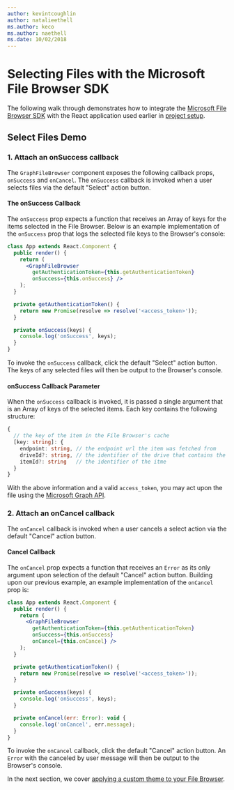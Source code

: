 ```yaml
---
author: kevintcoughlin
author: natalieethell
ms.author: keco
ms.author: naethell
ms.date: 10/02/2018
---
```

# Selecting Files with the Microsoft File Browser SDK

The following walk through demonstrates how to integrate the [Microsoft File Browser SDK](https://www.npmjs.com/package/@microsoft/file-browser) with the React application used earlier in [project setup](index.md).

## Select Files Demo

### 1. Attach an onSuccess callback

The `GraphFileBrowser` component exposes the following callback props, `onSuccess` and `onCancel`. The `onSuccess` callback is invoked when a user selects files via the default "Select" action button.

#### The onSuccess Callback

The `onSuccess` prop expects a function that receives an Array of keys for the items selected in the File Browser. Below is an example implementation of the `onSuccess` prop that logs the selected file keys to the Browser's console:

```jsx
class App extends React.Component {
  public render() {
    return (
      <GraphFileBrowser 
        getAuthenticationToken={this.getAuthenticationToken}
        onSuccess={this.onSuccess} />
    );
  }

  private getAuthenticationToken() {
    return new Promise(resolve => resolve('<access_token>'));
  }

  private onSuccess(keys) {
    console.log('onSuccess', keys);
  }
}
```

To invoke the `onSuccess` callback, click the default "Select" action button. The keys of any selected files will then be output to the Browser's console.

#### onSuccess Callback Parameter

When the `onSuccess` callback is invoked, it is passed a single argument that is an Array of keys of the selected items. Each key contains the following structure:

```ts
{
  // the key of the item in the File Browser's cache
  [key: string]: {
    endpoint: string, // the endpoint url the item was fetched from
    driveId?: string, // the identifier of the drive that contains the item
    itemId?: string   // the identifier of the itme
  } 
}
```

With the above information and a valid `access_token`, you may act upon the file using the [Microsoft Graph API](https://developer.microsoft.com/en-us/graph/docs/api-reference/v1.0/resources/onedrive).

### 2. Attach an onCancel callback

The `onCancel` callback is invoked when a user cancels a select action via the default "Cancel" action button.

#### Cancel Callback

The `onCancel` prop expects a function that receives an `Error` as its only argument upon selection of the default "Cancel" action button. Building upon our previous example, an example implementation of the `onCancel` prop is:

```jsx
class App extends React.Component {
  public render() {
    return (
      <GraphFileBrowser 
        getAuthenticationToken={this.getAuthenticationToken}
        onSuccess={this.onSuccess}
        onCancel={this.onCancel} />
    );
  }

  private getAuthenticationToken() {
    return new Promise(resolve => resolve('<access_token>'));
  }

  private onSuccess(keys) {
    console.log('onSuccess', keys);
  }

  private onCancel(err: Error): void {
    console.log('onCancel', err.message);
  }
}
```

To invoke the `onCancel` callback, click the default "Cancel" action button. An `Error` with the canceled by user message will then be output to the Browser's console.

In the next section, we cover [applying a custom theme to your File Browser](theming-customization.md).

<!-- {
  "type": "#page.annotation",
  "description": "Use the Microsoft File Browser SDK to select OneDrive files.",
  "keywords": "js,javascript,onedrive,graph,file,browser,picker,saver,open,save,cloud",
  "section": "sdks",
  "headerAdditions": [],
  "footerAdditions": []
} -->

